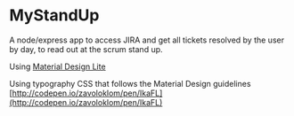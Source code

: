 # MyStandUp

A node/express app to access JIRA and get all tickets resolved by the user by day, to read out at the scrum stand up.

Using [Material Design Lite](http://www.getmdl.io/)  

Using typography CSS that follows the Material Design guidelines [http://codepen.io/zavoloklom/pen/IkaFL](http://codepen.io/zavoloklom/pen/IkaFL)
